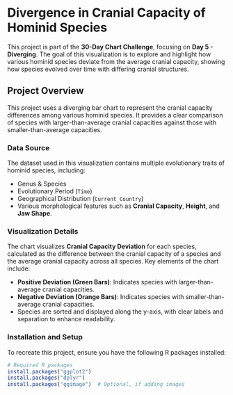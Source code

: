 # Divergence in Cranial Capacity of Hominid Species

This project is part of the **30-Day Chart Challenge**, focusing on **Day 5 - Diverging**. The goal of this visualization is to explore and highlight how various hominid species deviate from the average cranial capacity, showing how species evolved over time with differing cranial structures.

## Project Overview

This project uses a diverging bar chart to represent the cranial capacity differences among various hominid species. It provides a clear comparison of species with larger-than-average cranial capacities against those with smaller-than-average capacities.

### Data Source
The dataset used in this visualization contains multiple evolutionary traits of hominid species, including:
- Genus & Species
- Evolutionary Period (`Time`)
- Geographical Distribution (`Current_Country`)
- Various morphological features such as **Cranial Capacity**, **Height**, and **Jaw Shape**.

### Visualization Details
The chart visualizes **Cranial Capacity Deviation** for each species, calculated as the difference between the cranial capacity of a species and the average cranial capacity across all species. Key elements of the chart include:

- **Positive Deviation (Green Bars)**: Indicates species with larger-than-average cranial capacities.
- **Negative Deviation (Orange Bars)**: Indicates species with smaller-than-average cranial capacities.
- Species are sorted and displayed along the y-axis, with clear labels and separation to enhance readability.

### Installation and Setup
To recreate this project, ensure you have the following R packages installed:

```r
# Required R packages
install.packages("ggplot2")
install.packages("dplyr")
install.packages("ggimage")  # Optional, if adding images
